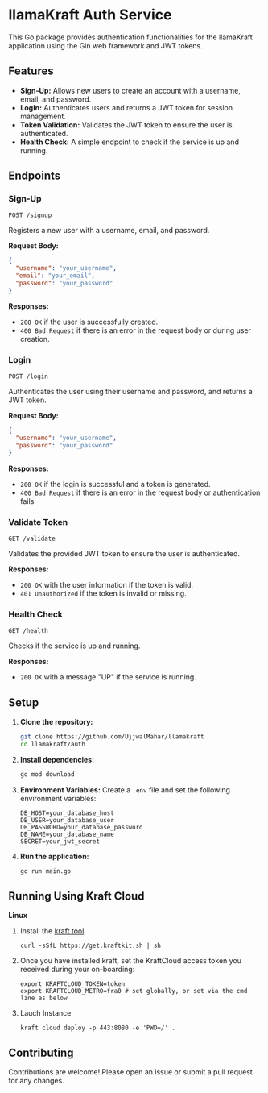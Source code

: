 # llamaKraft Auth Service

This Go package provides authentication functionalities for the llamaKraft application using the Gin web framework and JWT tokens.

## Features

- **Sign-Up:** Allows new users to create an account with a username, email, and password.
- **Login:** Authenticates users and returns a JWT token for session management.
- **Token Validation:** Validates the JWT token to ensure the user is authenticated.
- **Health Check:** A simple endpoint to check if the service is up and running.

## Endpoints

### Sign-Up

`POST /signup`

Registers a new user with a username, email, and password.

**Request Body:**
```json
{
  "username": "your_username",
  "email": "your_email",
  "password": "your_password"
}
```

**Responses:**
- `200 OK` if the user is successfully created.
- `400 Bad Request` if there is an error in the request body or during user creation.

### Login

`POST /login`

Authenticates the user using their username and password, and returns a JWT token.

**Request Body:**
```json
{
  "username": "your_username",
  "password": "your_password"
}
```

**Responses:**
- `200 OK` if the login is successful and a token is generated.
- `400 Bad Request` if there is an error in the request body or authentication fails.

### Validate Token

`GET /validate`

Validates the provided JWT token to ensure the user is authenticated.

**Responses:**
- `200 OK` with the user information if the token is valid.
- `401 Unauthorized` if the token is invalid or missing.

### Health Check

`GET /health`

Checks if the service is up and running.

**Responses:**
- `200 OK` with a message "UP" if the service is running.

## Setup

1. **Clone the repository:**
   ```bash
   git clone https://github.com/UjjwalMahar/llamakraft
   cd llamakraft/auth
   ```

2. **Install dependencies:**
   ```bash
   go mod download
   ```

3. **Environment Variables:**
   Create a `.env` file and set the following environment variables:
   ```
   DB_HOST=your_database_host
   DB_USER=your_database_user
   DB_PASSWORD=your_database_password
   DB_NAME=your_database_name
   SECRET=your_jwt_secret
   ```

4. **Run the application:**
   ```bash
   go run main.go
   ```

## Running Using Kraft Cloud 

**Linux**

1. Install the [kraft tool](https://docs.kraft.cloud/quickstart/)

    ```curl -sSfL https://get.kraftkit.sh | sh```

2. Once you have installed kraft, set the KraftCloud access token you received during your on-boarding:

    ```
    export KRAFTCLOUD_TOKEN=token
    export KRAFTCLOUD_METRO=fra0 # set globally, or set via the cmd line as below
    ```
3. Lauch Instance 
    ```
    kraft cloud deploy -p 443:8080 -e 'PWD=/' .
    ```


## Contributing

Contributions are welcome! Please open an issue or submit a pull request for any changes.



